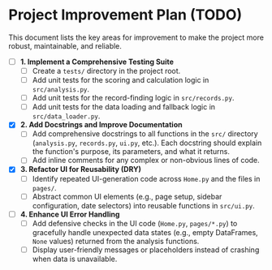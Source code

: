# Project Improvement Plan (TODO)

This document lists the key areas for improvement to make the project more robust, maintainable, and reliable.

- [ ] **1. Implement a Comprehensive Testing Suite**
    - [ ] Create a `tests/` directory in the project root.
    - [ ] Add unit tests for the scoring and calculation logic in `src/analysis.py`.
    - [ ] Add unit tests for the record-finding logic in `src/records.py`.
    - [ ] Add unit tests for the data loading and fallback logic in `src/data_loader.py`.

- [x] **2. Add Docstrings and Improve Documentation**
    - [ ] Add comprehensive docstrings to all functions in the `src/` directory (`analysis.py`, `records.py`, `ui.py`, etc.). Each docstring should explain the function's purpose, its parameters, and what it returns.
    - [ ] Add inline comments for any complex or non-obvious lines of code.

- [x] **3. Refactor UI for Reusability (DRY)**
    - [ ] Identify repeated UI-generation code across `Home.py` and the files in `pages/`.
    - [ ] Abstract common UI elements (e.g., page setup, sidebar configuration, date selectors) into reusable functions in `src/ui.py`.

- [ ] **4. Enhance UI Error Handling**
    - [ ] Add defensive checks in the UI code (`Home.py`, `pages/*.py`) to gracefully handle unexpected data states (e.g., empty DataFrames, `None` values) returned from the analysis functions.
    - [ ] Display user-friendly messages or placeholders instead of crashing when data is unavailable.
